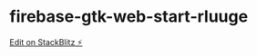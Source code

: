 # firebase-gtk-web-start-rluuge

[Edit on StackBlitz ⚡️](https://stackblitz.com/edit/firebase-gtk-web-start-rluuge)